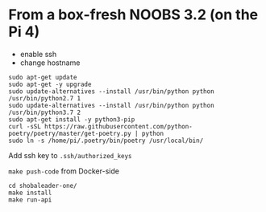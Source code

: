 # From a box-fresh NOOBS 3.2 (on the Pi 4)

* enable ssh
* change hostname

```
sudo apt-get update
sudo apt-get -y upgrade
sudo update-alternatives --install /usr/bin/python python /usr/bin/python2.7 1
sudo update-alternatives --install /usr/bin/python python /usr/bin/python3.7 2
sudo apt-get install -y python3-pip
curl -sSL https://raw.githubusercontent.com/python-poetry/poetry/master/get-poetry.py | python
sudo ln -s /home/pi/.poetry/bin/poetry /usr/local/bin/
```

Add ssh key to `.ssh/authorized_keys`

`make push-code` from Docker-side

```
cd shobaleader-one/
make install
make run-api
```

